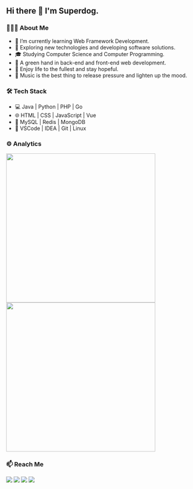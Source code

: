 ## Hi there 👋 I'm Superdog.

### 👨🏻‍💻 About Me

- 🔭 I’m currently learning Web Framework Development.
- 🤔 Exploring new technologies and developing software solutions.
- 🎓 Studying Computer Science and Computer Programming.
- 💼 A green hand in back-end and front-end web development.
- 🌱 Enjoy life to the fullest and stay hopeful.
- 🎵 Music is the best thing to release pressure and lighten up the mood.

### 🛠 Tech Stack
- 💻 Java | Python | PHP | Go
- 🌐 HTML | CSS | JavaScript | Vue
- 💾 MySQL | Redis | MongoDB
- 🔧 VSCode | IDEA | Git | Linux

### ⚙ Analytics
<div>
  <a href="https://github.com/asuperdog">
    <img align="left" width="400" src="https://github-readme-stats.vercel.app/api?username=asuperdog">
    <img width="400" src="https://github-readme-stats.vercel.app/api/top-langs/?username=asuperdog&layout=compact">
  </a>
</div>

### 📫 Reach Me
<div>
  <a href="https://superdog.tech"><img src="https://img.shields.io/badge/Website-superdog.tech-blue?style=flat-square&logo=firefox"></a>
  <a href="https://superdog.tech/src/img/qrcode.jpg"><img src="https://img.shields.io/badge/WeChat-iSuperdog-blue?style=flat-square&logo=wechat"></a>
  <a href="https://t.me/iSuperdog"><img src="https://img.shields.io/badge/Telegram-iSuperdog-blue?style=flat-square&logo=telegram"></a>
  <a href="mailto:bombiu@126.com"><img src="https://img.shields.io/badge/Email-bombiu@126.com-blue?style=flat-square&logo=gmail"></a>
</div>
